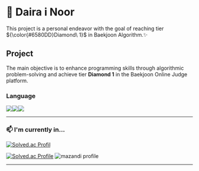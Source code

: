 # 💎 Daira i Noor 
This project is a personal endeavor with the goal of reaching tier ${\color{#6580DD}Diamond\ 1}$ in Baekjoon Algorithm.✨

## Project

The main objective is to enhance programming skills through algorithmic problem-solving and achieve tier **Diamond 1** in the Baekjoon Online Judge platform.
<br/>

### Language

<img src="https://img.shields.io/badge/Python-3776AB?style=for-the-badge&logo=Python&logoColor=white"><img src="https://img.shields.io/badge/c++-00599C?style=for-the-badge&logo=c%2B%2B&logoColor=white"/><img src="https://img.shields.io/badge/Java-007396?style=for-the-badge&logo=OpenJDK&logoColor=white"/>

---
### 📫 I'm currently in...
[![Solved.ac Profil](http://mazassumnida.wtf/api/mini/generate_badge?boj=kateking001130)](https://solved.ac/kateking001130)

[![Solved.ac Profile](http://mazassumnida.wtf/api/v2/generate_badge?boj=kateking001130)](https://solved.ac/kateking001130/)
![mazandi profile](http://mazandi.herokuapp.com/api?handle=kateking001130)

---
